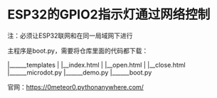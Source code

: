 # ESP32的GPIO2指示灯通过网络控制
注：必须让ESP32联网和在同一局域网下进行


主程序是boot.py，需要将仓库里面的代码都下载：

|______templates
|   |__index.html
|   |__open.html
|   |__close.html
|______microdot.py
|______demo.py
|______boot.py


官网：https://0meteor0.pythonanywhere.com/
